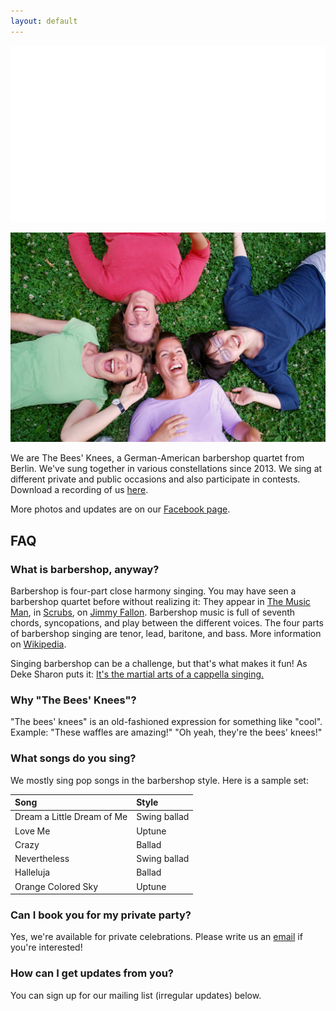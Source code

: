 ```yaml
---
layout: default
---
```


![logo](/bees_white.png)

![picture](/bees.jpg)

We are The Bees' Knees, a German-American barbershop quartet from Berlin. We've sung together in various constellations since 2013. We sing at different private and public occasions and also participate in contests. Download a recording of us [here](https://drive.google.com/file/d/0B1qWGtqQgRgkam1ITWZfTlo0UU0/view?usp=sharing).

More photos and updates are on our [Facebook page](https://www.facebook.com/theBK4Berlin/).

## FAQ

<a name="barbershop">

### What is barbershop, anyway?

Barbershop is four-part close harmony singing. You may have seen a barbershop quartet before without realizing it: They appear in [The Music Man](https://www.youtube.com/watch?v=nO0DFttQoJc), in [Scrubs](https://www.youtube.com/watch?v=hN8vA_bulss), on [Jimmy Fallon](https://www.youtube.com/watch?v=I-4FtBjjelA). Barbershop music is full of seventh chords, syncopations, and play between the different voices. The four parts of barbershop singing are tenor, lead, baritone, and bass. More information on [Wikipedia](https://en.wikipedia.org/wiki/Barbershop_music).

Singing barbershop can be a challenge, but that's what makes it fun! As Deke Sharon puts it: [It's the martial arts of a cappella singing.](http://www.casa.org/content/acamartialart)

### Why "The Bees' Knees"?

"The bees' knees" is an old-fashioned expression for something like "cool".
Example: "These waffles are amazing!" "Oh yeah, they're the bees' knees!"

<a name="songs">

### What songs do you sing?

We mostly sing pop songs in the barbershop style. Here is a sample set:

| Song | Style |
| :------------- | :------------- |
| Dream a Little Dream of Me  | Swing ballad  |
| Love Me  | Uptune  |
| Crazy  | Ballad  |
| Nevertheless | Swing ballad  |
| Halleluja | Ballad  |
| Orange Colored Sky | Uptune  |

### Can I book you for my private party?

Yes, we're available for private celebrations. Please write us an <a href="mailto&#58;&#116;&#104;&#101;&#98;&#107;&#52;&#98;&#101;&#114;&#108;&#105;&#110;&#64;&#103;&#109;&#97;&#105;&#108;&#46;&#99;&#111;&#109;?subject=Concert booking">email</a> if you're interested!

### How can I get updates from you?

You can sign up for our mailing list (irregular updates) below.

<div class="form-outer sp-force-hide"> <style id="subscribe-form-style" class="">.sp-force-hide { display: none;
}
.sp-form[sp-id="78340"] { display: block; background: #333333; padding: 15px; width: 310px; max-width: 100%; border-radius: 0px; -moz-border-radius: 0px; -webkit-border-radius: 0px; border-color: #dddddd; border-style: solid; border-width: 2px; font-family: "Segoe UI", Segoe, "Open Sans", sans-serif;
}
.sp-form[sp-id="78340"] .sp-form-control { background: #ffffff; border-color: #cccccc; border-style: solid; border-width: 2px; font-size: 15px; padding-left: 8.75px; padding-right: 8.75px; border-radius: 4px; -moz-border-radius: 4px; -webkit-border-radius: 4px; height: 35px; width: 100%;
}
.sp-form[sp-id="78340"] .sp-field label { color: #ffffff; font-size: 13px; font-style: normal; font-weight: bold;
}
.sp-form[sp-id="78340"] .sp-button { border-radius: 4px; -moz-border-radius: 4px; -webkit-border-radius: 4px; background-color: #ffdc00; color: #333333; width: 100%; font-weight: bold; font-style: normal; font-family: "Segoe UI", Segoe, "Open Sans", sans-serif; border-width: 2px; border-color: #ffdd00; border-style: solid; box-shadow: none; -moz-box-shadow: none; -webkit-box-shadow: none;
}
.sp-form[sp-id="78340"] .sp-button-container { text-align: left;
}
</style> <div id="sp-form-78340" sp-id="78340" sp-hash="21b866edf0163963c6779abf8135f9686bddb1f90cfbbd54736fbe814a2aedb4" sp-lang="en" class="sp-form sp-form-regular sp-form-embed" sp-show-options="%7B%22amd%22%3Afalse%2C%22condition%22%3A%22onEnter%22%2C%22delay%22%3A10%2C%22repeat%22%3A3%2C%22background%22%3A%22dark%22%2C%22position%22%3A%22bottom-right%22%7D"> <div class="sp-message"> <div></div> </div> <div id="droppableArea" class="sp-element-container ui-sortable ui-droppable sp-lg" ><div class="sp-field " sp-id="sp-1f7d3a39-997b-421e-ba90-4e4a4641800e" > <div class=" " style="font-family: inherit; line-height: 1.2;"><p>Sign up here for notifications and updates from The Bees' Knees!</p></div> </div><div class="sp-field " sp-id="sp-f73f6320-dd05-473e-84f3-1d6304ea361c" > <label class="sp-control-label "> <span class="">Email</span> <strong class="">*</strong> </label> <input type="email" sp-type="email" name="sform[email]" class="sp-form-control " placeholder="username@mail.com" sp-tips="%7B%22required%22%3A%22Required%20file%22%2C%22wrong%22%3A%22Wrong%20email%22%7D" required="required" style=""> </div><div class="sp-field " sp-id="sp-ed10f665-6283-4fed-bcd7-3ece8e9f9761" style=""> <label class="sp-control-label "> <span class="">Name</span> </label> <input type="text" sp-type="name" name="sform[TmFtZQ==]" class="sp-form-control " placeholder="full name" sp-tips="%7B%7D"> </div></div> <div class="sp-field sp-button-container sp-lg " sp-id="sp-c7412a20-5856-4e21-ba93-89cde1bc3621" > <button id="sp-c7412a20-5856-4e21-ba93-89cde1bc3621" class="sp-button "> Subscribe </button> </div> <div class="sp-link-wrapper sp-brandname__left" > <a class="sp-link " target="_blank" href="https://sendpulse.com/en/?ref=6722932"> <span class="sp-link-img">&nbsp;</span> <span translate="FORM.PROVIDED_BY" class="">Provided by SendPulse</span> </a> </div> </div> <script type="text/javascript" src="//login.sendpulse.com/apps/fc3/build/default-handler.js"></script></div>
